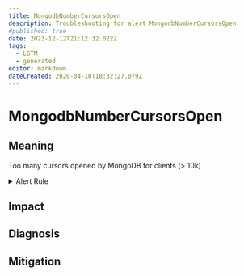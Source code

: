 ```yaml
---
title: MongodbNumberCursorsOpen
description: Troubleshooting for alert MongodbNumberCursorsOpen
#published: true
date: 2023-12-12T21:12:32.022Z
tags: 
  - LGTM
  - generated
editor: markdown
dateCreated: 2020-04-10T18:32:27.079Z
---
```


# MongodbNumberCursorsOpen

## Meaning
[//]: # "Short paragraph that explains what the alert means"
Too many cursors opened by MongoDB for clients (> 10k)

<details>
  <summary>Alert Rule</summary>

{{% rule "mongodb/percona-mongodb-exporter.yml" "MongodbNumberCursorsOpen" %}}

{{% comment %}}

```yaml
alert: MongodbNumberCursorsOpen
expr: mongodb_ss_metrics_cursor_open{csr_type="total"} > 10 * 1000
for: 2m
labels:
    severity: warning
annotations:
    summary: MongoDB number cursors open (instance {{ $labels.instance }})
    description: |-
        Too many cursors opened by MongoDB for clients (> 10k)
          VALUE = {{ $value }}
          LABELS = {{ $labels }}
    runbook: https://github.com/srerun/prometheus-alerts/blob/main/content/runbooks/percona-mongodb-exporter/MongodbNumberCursorsOpen.md

```

{{% /comment %}}

</details>


## Impact
[//]: # "What could / will happen if the alert is not addressed"



## Diagnosis
[//]: # "Steps to take to identify the cause of the problem"



## Mitigation
[//]: # "The steps necessary to resolve the alert"
